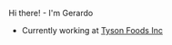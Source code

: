 Hi there! - I'm Gerardo

* Currently working at <a href = "www.tysonfoods.com">Tyson Foods Inc </a>
